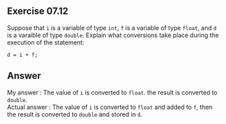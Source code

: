 ## Exercise 07.12
Suppose that ```i``` is a variable of type ```int```, ```f``` is a variable of type ```float```, and ```d``` is a varaible of type ```double```. Explain what conversions take place during the execution of the statement:
```
d = i + f;
```

## Answer
My answer : The value of ```i``` is converted to ```float```. the result is converted to ```double```.   
Actual answer : The value of ```i``` is converted to ```float``` and added to ```f```, then the result is converted to ```double``` and stored in ```d```.
